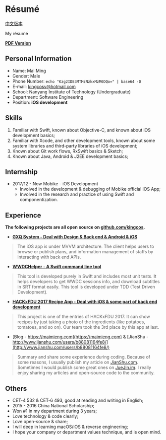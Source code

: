 # Résumé

[中文版本](README.md)

My résumé

**[PDF Version](https://github.com/kingcos/Resume/releases/tag/v2.0)**

## Personal Information

- Name: Mai Ming
- Gender: Male
- Phone Number: `echo "Kzg2IDE3MTMzNzkxMzM0DQo=" | base64 -D`
- E-mail: [kingcosv@hotmail.com](mailto:kingcosv@hotmail.com)
- School: Nanyang Institute of Technology (Undergraduate)
- Department: Software Engineering
- Position: **iOS development**

## Skills

1. Familiar with Swift, known about Objective-C, and known about iOS development basics;
2. Familiar with Xcode, and other development tools, known about some system libraries and third-party libraries of iOS development;
3. Known about Git work flows, RxSwift basics & Sketch;
4. Known about Java, Android & J2EE development basics;

## Internship

- 2017/12 - Now Mobike - iOS Development
  - Involved in the development & debugging of Mobike official iOS App;
  - Involved in the research and practice of using Swift and componentization.

## Experience

**The following projects are all open source on [github.com/kingcos](https://github.com/kingcos).**

- [**GXQ System - Deal with Design & Back end & Android & iOS**](https://github.com/kingcos/GXQSyetem-iOS)

> The iOS app is under MVVM architecture. The client helps users to browse or publish plans, and information management of staffs by interacting with back end APIs.

- [**WWDCHelper - A Swift command line tool**](https://github.com/kingcos/WWDCHelper)

> This tool is developed purely in Swift and includes most unit tests. It helps developers to get WWDC sessions info, and download subtitles in SRT format easily. This tool is developed under TDD (Test Driven Development).

- [**HACKxFDU 2017 Recipe App - Deal with iOS & some part of back end development**](https://www.hackx.org/projects/189)

> This project is one of the entries of HACKxFDU 2017. It can show recipes by just taking a photo of the ingredients (like potatoes, tomatoes, and so on). Our team took the 3rd place by this app at last.

- [Blog - https://maimieng.com](https://maimieng.com) & [JianShu - http://www.jianshu.com/users/b88081164fe8/](http://www.jianshu.com/users/b88081164fe8/)

> Summary and share some experience during coding. Because of some reasons, I usually publish my article on [JianShu.com](http://www.jianshu.com/users/b88081164fe8/). Sometimes I would publish some great ones on [JueJin.im](https://juejin.im/user/576a484d1532bc006046d078). I really enjoy sharing my articles and open-source code to the community.

## Others

- CET-4 532 & CET-6 493, good at reading and writing in English;
- 2015 - 2016 China National Scholarship;
- Won #1 in my department during 3 years;
- Love technology & code clearly;
- Love open-source & share;
- I will deep in learning macOS/iOS & reverse engineering;
- I hope your company or department values technique, and is open mind.
